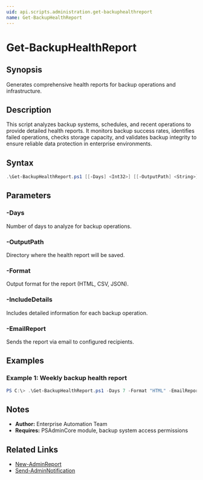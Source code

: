 ```yaml
---
uid: api.scripts.administration.get-backuphealthreport
name: Get-BackupHealthReport
---
```


# Get-BackupHealthReport

## Synopsis
Generates comprehensive health reports for backup operations and infrastructure.

## Description
This script analyzes backup systems, schedules, and recent operations to provide detailed health reports. It monitors backup success rates, identifies failed operations, checks storage capacity, and validates backup integrity to ensure reliable data protection in enterprise environments.

## Syntax
```powershell
.\Get-BackupHealthReport.ps1 [[-Days] <Int32>] [[-OutputPath] <String>] [[-Format] <String>] [-IncludeDetails] [-EmailReport] [<CommonParameters>]
```

## Parameters

### -Days
Number of days to analyze for backup operations.

### -OutputPath
Directory where the health report will be saved.

### -Format
Output format for the report (HTML, CSV, JSON).

### -IncludeDetails
Includes detailed information for each backup operation.

### -EmailReport
Sends the report via email to configured recipients.

## Examples

### Example 1: Weekly backup health report
```powershell
PS C:\> .\Get-BackupHealthReport.ps1 -Days 7 -Format "HTML" -EmailReport
```

## Notes
- **Author:** Enterprise Automation Team
- **Requires:** PSAdminCore module, backup system access permissions

## Related Links
- [New-AdminReport](../../PSAdminCore/New-AdminReport.md)
- [Send-AdminNotification](../../PSAdminCore/Send-AdminNotification.md)